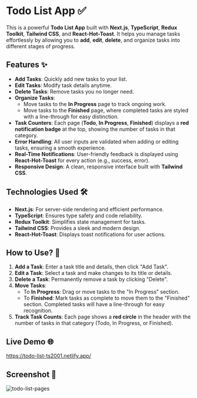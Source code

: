 # Todo List App ✅

This is a powerful **Todo List App** built with **Next.js**, **TypeScript**, **Redux Toolkit**, **Tailwind CSS**, and **React-Hot-Toast**. It helps you manage tasks effortlessly by allowing you to **add**, **edit**, **delete**, and organize tasks into different stages of progress.

## Features ✨

- **Add Tasks**: Quickly add new tasks to your list.
- **Edit Tasks**: Modify task details anytime.
- **Delete Tasks**: Remove tasks you no longer need.
- **Organize Tasks**:
  - Move tasks to the **In Progress** page to track ongoing work.
  - Move tasks to the **Finished** page, where completed tasks are styled with a line-through for easy distinction.
- **Task Counters**: Each page (**Todo**, **In Progress**, **Finished**) displays a **red notification badge** at the top, showing the number of tasks in that category.
- **Error Handling**: All user inputs are validated when adding or editing tasks, ensuring a smooth experience.
- **Real-Time Notifications**: User-friendly feedback is displayed using **React-Hot-Toast** for every action (e.g., success, error).
- **Responsive Design**: A clean, responsive interface built with **Tailwind CSS**.

## Technologies Used 🛠️

- **Next.js**: For server-side rendering and efficient performance.
- **TypeScript**: Ensures type safety and code reliability.
- **Redux Toolkit**: Simplifies state management for tasks.
- **Tailwind CSS**: Provides a sleek and modern design.
- **React-Hot-Toast**: Displays toast notifications for user actions.

## How to Use? 🤔

1. **Add a Task**: Enter a task title and details, then click "Add Task".
2. **Edit a Task**: Select a task and make changes to its title or details.
3. **Delete a Task**: Permanently remove a task by clicking "Delete".
4. **Move Tasks**:
   - To **In Progress**: Drag or move tasks to the "In Progress" section.
   - To **Finished**: Mark tasks as complete to move them to the "Finished" section. Completed tasks will have a line-through for easy recognition.
5. **Track Task Counts**: Each page shows a **red circle** in the header with the number of tasks in that category (Todo, In Progress, or Finished).

## Live Demo 🌐
https://todo-list-ts2001.netlify.app/

## Screenshot 📸
![todo-list-pages](https://github.com/user-attachments/assets/304a75fb-8826-41eb-8c3d-439825fa868a)
